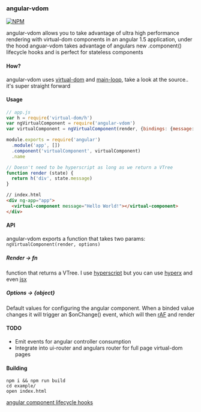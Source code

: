 ### angular-vdom

[![NPM][angular-vdom-icon]][angular-vdom-url]

angular-vdom allows you to take advantage of ultra high performance rendering with virtual-dom components in an angular 1.5 application, under the hood anguar-vdom takes advantage of angulars new .component() lifecycle hooks and is perfect for stateless components

#### How?
angular-vdom uses [virtual-dom](https://github.com/Matt-Esch/virtual-dom) and [main-loop](https://github.com/raynos/main-loop), take a look at the source.. it's super straight forward

#### Usage
```js
// app.js
var h = require('virtual-dom/h')
var ngVirtualComponent = require('angular-vdom')
var virtualComponent = ngVirtualComponent(render, {bindings: {message: '<'}})

module.exports = require('angular')
  .module('app', [])
  .component('virtualComponent', virtualComponent)
  .name

// Doesn't need to be hyperscript as long as we return a VTree
function render (state) {
  return h('div', state.message)
}

```  

```html
// index.html
<div ng-app="app">
  <virtual-component message="Hello World!"></virtual-component>
</div>
```  

#### API  
angular-vdom exports a function that takes two params:  
`ngVirtualComponent(render, options)`  


##### Render -> fn  
function that returns a VTree. I use [hyperscript](https://github.com/dominictarr/hyperscript) but you can use [hyperx](https://github.com/substack/hyperx) and even [jsx](https://github.com/alexmingoia/jsx-transform)

##### Options -> {object}  
Default values for configuring the angular component. When a binded value changes it will trigger an $onChange() event, which will then [rAF](http://www.paulirish.com/2011/requestanimationframe-for-smart-animating/) and render

#### TODO
- Emit events for angular controller consumption
- Integrate into ui-router and angulars router for full page virtual-dom pages


#### Building
``npm i && npm run build``  
``cd example/``  
``open index.html``

[angular component lifecycle hooks](https://docs.angularjs.org/guide/component)


[angular-vdom-icon]: https://nodei.co/npm/angular-vdom.png?downloads=true
[angular-vdom-url]: https://npmjs.org/package/angular-vdom
